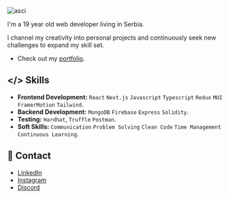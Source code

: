 
![asci](https://github.com/user-attachments/assets/db3a0d85-0872-4f82-a2f1-5b62f62fefff)



I'm a 19 year old web developer living in Serbia.

I channel my creativity into personal projects and continuously seek new
challenges to expand my skill set.

* Check out my [portfolio](https://kowyxyz.com/).

## </> Skills

* __Frontend Development:__ `React` `Next.js` `Javascript` `Typescript` `Redux` `MUI` `FramerMotion` `Tailwind`.
* __Backend Development:__ `MongoDB` `Firebase` `Express` `Solidity`.
* __Testing:__ `Hardhat`, `Truffle` `Postman`.
* __Soft Skills:__ `Communication` `Problem Solving` `Clean Code`  `Time Management` `Continuous Learning`.

## 📩 Contact

* [LinkedIn](https://www.linkedin.com/in/kowy-dev/)
* [Instagram](https://www.instagram.com/pavle.dev/)
* [Discord](https://discord.gg/dqv7em6gAq)
